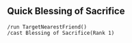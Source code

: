 ## Quick Blessing of Sacrifice
```
/run TargetNearestFriend()
/cast Blessing of Sacrifice(Rank 1)
```